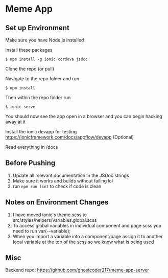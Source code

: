 # Meme App

## Set up Environment

Make sure you have Node.js installed

Install these packages

	$ npm install -g ionic cordova jsdoc

Clone the repo (or pull)

Navigate to the repo folder and run

	$ npm install

Then within the repo folder run

	$ ionic serve

You should now see the app open in a browser and you can begin hacking away at it

Install the ionic devapp for testing https://ionicframework.com/docs/appflow/devapp (Optional)

Read everything in /docs

## Before Pushing

1. Update all relevant documentation in the JSDoc strings
2. Make sure it works and builds without failing lol
2. run `npm run lint` to check if code is clean

## Notes on Environment Changes

1. I have moved ionic's theme.scss to src/styles/helpers/variables.global.scss
2. To access global variables in individual component and page scss you need to run var(--variable);
3. When you import a variable into a component/page assign it to another local variable at the top of the scss so we know what is being used

## Misc

Backend repo: https://github.com/ghostcoder217/meme-app-server
